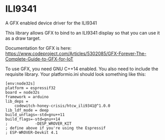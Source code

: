 # ILI9341

A GFX enabled device driver for the ILI9341

This library allows GFX to bind to an ILI9341 display so that you can use it as a draw target.

Documentation for GFX is here: https://www.codeproject.com/Articles/5302085/GFX-Forever-The-Complete-Guide-to-GFX-for-IoT

To use GFX, you need GNU C++14 enabled. You also need to include the requisite library. Your platformio.ini should look something like this:

```
[env:node32s]
platform = espressif32
board = node32s
framework = arduino
lib_deps = 
	codewitch-honey-crisis/htcw_ili9341@^1.0.0
lib_ldf_mode = deep
build_unflags=-std=gnu++11
build_flags=-std=gnu++14
;            -DESP_WROVER_KIT 
; define above if you're using the Espressif 
; ESP-WROVER-Devkit 4.1  
```
